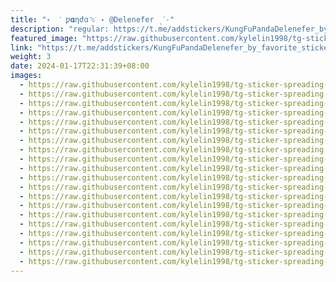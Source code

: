 ```yaml
---
title: "˖  ་ ƿ𝛂ηժɑ﹆ׂׂ ˖ @Delenefer ˎˊ˗"
description: "regular: https://t.me/addstickers/KungFuPandaDelenefer_by_favorite_stickers_bot"
featured_image: "https://raw.githubusercontent.com/kylelin1998/tg-sticker-spreading-worldwide-images/main/img/4684c1c7-93bc-446f-99da-afc955821a1c.jpg"
link: "https://t.me/addstickers/KungFuPandaDelenefer_by_favorite_stickers_bot"
weight: 3
date: 2024-01-17T22:31:39+08:00
images:
  - https://raw.githubusercontent.com/kylelin1998/tg-sticker-spreading-worldwide-images/main/img/4684c1c7-93bc-446f-99da-afc955821a1c.jpg
  - https://raw.githubusercontent.com/kylelin1998/tg-sticker-spreading-worldwide-images/main/img/44b05d06-267f-4772-9417-20f475b00578.jpg
  - https://raw.githubusercontent.com/kylelin1998/tg-sticker-spreading-worldwide-images/main/img/d663e0bc-308c-460f-a8cc-c0a2afb1154f.jpg
  - https://raw.githubusercontent.com/kylelin1998/tg-sticker-spreading-worldwide-images/main/img/d4a5ee53-ead2-4342-bd6b-805e3c3d7bd3.jpg
  - https://raw.githubusercontent.com/kylelin1998/tg-sticker-spreading-worldwide-images/main/img/7fada35c-712b-4bec-8c41-4168dfa059ad.jpg
  - https://raw.githubusercontent.com/kylelin1998/tg-sticker-spreading-worldwide-images/main/img/f01aa84d-b73a-403f-a0a5-1d1ed83de818.jpg
  - https://raw.githubusercontent.com/kylelin1998/tg-sticker-spreading-worldwide-images/main/img/3fe01563-5cdb-48ac-bbb1-2fbf6456ccfc.jpg
  - https://raw.githubusercontent.com/kylelin1998/tg-sticker-spreading-worldwide-images/main/img/15fb7902-0afd-489d-864d-6e60f2afc7e7.jpg
  - https://raw.githubusercontent.com/kylelin1998/tg-sticker-spreading-worldwide-images/main/img/e2cd4820-7385-4260-9632-f8cb4581f4ac.jpg
  - https://raw.githubusercontent.com/kylelin1998/tg-sticker-spreading-worldwide-images/main/img/96d9c099-94bc-440a-90aa-ea103c89c027.jpg
  - https://raw.githubusercontent.com/kylelin1998/tg-sticker-spreading-worldwide-images/main/img/324f1897-9b9b-4cd5-a865-b86a800e74d0.jpg
  - https://raw.githubusercontent.com/kylelin1998/tg-sticker-spreading-worldwide-images/main/img/1f7e55ed-b2f0-4e39-b4c7-847994765eac.jpg
  - https://raw.githubusercontent.com/kylelin1998/tg-sticker-spreading-worldwide-images/main/img/139caec5-7573-44d5-9d6b-a15aeffcb2c6.jpg
  - https://raw.githubusercontent.com/kylelin1998/tg-sticker-spreading-worldwide-images/main/img/a03b5582-6093-4620-a9a9-c02fbf84c1e5.jpg
  - https://raw.githubusercontent.com/kylelin1998/tg-sticker-spreading-worldwide-images/main/img/06345ee0-527e-4ac1-a2af-adba0bb478ae.jpg
  - https://raw.githubusercontent.com/kylelin1998/tg-sticker-spreading-worldwide-images/main/img/88906ce0-4f74-4961-a8af-43faf81715e1.jpg
  - https://raw.githubusercontent.com/kylelin1998/tg-sticker-spreading-worldwide-images/main/img/bff603c4-a314-4ee9-80c6-cd860bb708d9.jpg
  - https://raw.githubusercontent.com/kylelin1998/tg-sticker-spreading-worldwide-images/main/img/194ade48-a0e8-48c1-9098-6ad7712576dd.jpg
  - https://raw.githubusercontent.com/kylelin1998/tg-sticker-spreading-worldwide-images/main/img/26fc7ee0-48a6-47f6-bf69-77e570f792b1.jpg
  - https://raw.githubusercontent.com/kylelin1998/tg-sticker-spreading-worldwide-images/main/img/aaaba917-3078-4fb0-85f6-7c480222b9d8.jpg
---
```

